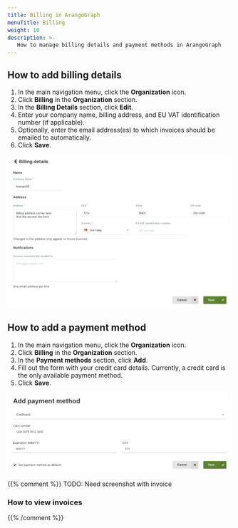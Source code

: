 ```yaml
---
title: Billing in ArangoGraph
menuTitle: Billing
weight: 10
description: >-
   How to manage billing details and payment methods in ArangoGraph
---
```

## How to add billing details

1. In the main navigation menu, click the **Organization** icon.
2. Click **Billing** in the **Organization** section.
3. In the **Billing Details** section, click **Edit**.
4. Enter your company name, billing address, and EU VAT identification number (if applicable).
5. Optionally, enter the email address(es) to which invoices should be emailed
   to automatically.
6. Click **Save**.

![ArangoGraph Billing Details](../../images/arangograph-billing-details.png)

## How to add a payment method

1. In the main navigation menu, click the **Organization** icon.
2. Click **Billing** in the **Organization** section.
3. In the **Payment methods** section, click **Add**.
4. Fill out the form with your credit card details. Currently, a credit card is the only available payment method.
5. Click **Save**.

![ArangoGraph Payment Method](../../images/arangograph-add-payment-method-credit-card.png)

{{% comment %}}
TODO: Need screenshot with invoice

### How to view invoices


{{% /comment %}}
